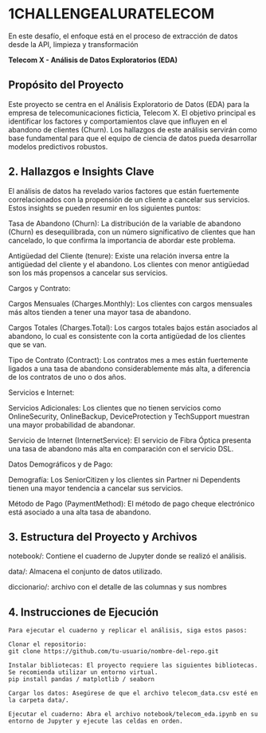 # 1CHALLENGEALURATELECOM
En este desafío, el enfoque está en el proceso de extracción de datos desde la API, limpieza y transformación

**Telecom X - Análisis de Datos Exploratorios (EDA)**


## Propósito del Proyecto
Este proyecto se centra en el Análisis Exploratorio de Datos (EDA) para la empresa de telecomunicaciones ficticia, Telecom X. El objetivo principal es identificar los factores y comportamientos clave que influyen en el abandono de clientes (Churn). Los hallazgos de este análisis servirán como base fundamental para que el equipo de ciencia de datos pueda desarrollar modelos predictivos robustos.

## 2. Hallazgos e Insights Clave
El análisis de datos ha revelado varios factores que están fuertemente correlacionados con la propensión de un cliente a cancelar sus servicios. Estos insights se pueden resumir en los siguientes puntos:

Tasa de Abandono (Churn): La distribución de la variable de abandono (Churn) es desequilibrada, con un número significativo de clientes que han cancelado, lo que confirma la importancia de abordar este problema.

Antigüedad del Cliente (tenure): Existe una relación inversa entre la antigüedad del cliente y el abandono. Los clientes con menor antigüedad son los más propensos a cancelar sus servicios.

Cargos y Contrato:

Cargos Mensuales (Charges.Monthly): Los clientes con cargos mensuales más altos tienden a tener una mayor tasa de abandono.

Cargos Totales (Charges.Total): Los cargos totales bajos están asociados al abandono, lo cual es consistente con la corta antigüedad de los clientes que se van.

Tipo de Contrato (Contract): Los contratos mes a mes están fuertemente ligados a una tasa de abandono considerablemente más alta, a diferencia de los contratos de uno o dos años.

Servicios e Internet:

Servicios Adicionales: Los clientes que no tienen servicios como OnlineSecurity, OnlineBackup, DeviceProtection y TechSupport muestran una mayor probabilidad de abandonar.

Servicio de Internet (InternetService): El servicio de Fibra Óptica presenta una tasa de abandono más alta en comparación con el servicio DSL.

Datos Demográficos y de Pago:

Demografía: Los SeniorCitizen y los clientes sin Partner ni Dependents tienen una mayor tendencia a cancelar sus servicios.

Método de Pago (PaymentMethod): El método de pago cheque electrónico está asociado a una alta tasa de abandono.

## 3. Estructura del Proyecto y Archivos
notebook/: Contiene el cuaderno de Jupyter donde se realizó el análisis.

data/: Almacena el conjunto de datos utilizado.

diccionario/: archivo con el detalle de las columnas y sus nombres


## 4. Instrucciones de Ejecución
    Para ejecutar el cuaderno y replicar el análisis, siga estos pasos:

    Clonar el repositorio:
    git clone https://github.com/tu-usuario/nombre-del-repo.git

    Instalar bibliotecas: El proyecto requiere las siguientes bibliotecas. Se recomienda utilizar un entorno virtual.
    pip install pandas / matplotlib / seaborn

    Cargar los datos: Asegúrese de que el archivo telecom_data.csv esté en la carpeta data/.

    Ejecutar el cuaderno: Abra el archivo notebook/telecom_eda.ipynb en su entorno de Jupyter y ejecute las celdas en orden.
